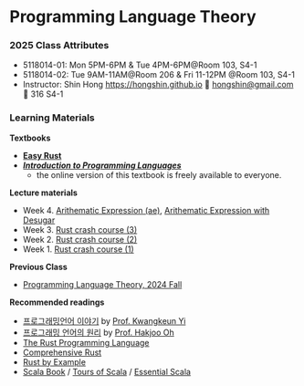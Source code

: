 # Programming Language Theory

### 2025 Class Attributes ###
* 5118014-01: Mon 5PM-6PM & Tue 4PM-6PM@Room 103, S4-1
* 5118014-02: Tue 9AM-11AM@Room 206 & Fri 11-12PM @Room 103, S4-1
* Instructor: Shin Hong https://hongshin.github.io :e-mail: hongshin@gmail.com :door: 316 S4-1

### Learning Materials ###

**Textbooks**
* **[Easy Rust](https://dhghomon.github.io/easy_rust/)**
* **[*Introduction to Programming Languages* ](https://hjaem.info/itpl)**
  - the online version of this textbook is freely available to everyone.
  
**Lecture materials**
- Week 4. [Arithematic Expression (ae)](src/ae), [Arithematic Expression with Desugar](src/ae-desugar)
- Week 3. [Rust crash course (3)](src/rustcc)
- Week 2. [Rust crash course (2)](src/rustcc)
- Week 1. [Rust crash course (1)](src/rustcc)

**Previous Class**
- [Programming Language Theory, 2024 Fall](https://github.com/hongshin/proglang/tree/2024)

**Recommended readings**
- [프로그래밍언어 이야기](http://kwangkeunyi.snu.ac.kr/pl-book-draft.pdf) by [Prof. Kwangkeun Yi](http://kwangkeunyi.snu.ac.kr/) 
- [프로그래밍 언어의 원리](https://prl.korea.ac.kr/courses/cose212/2023/pl-book.pdf) by [Prof. Hakjoo Oh](https://prl.korea.ac.kr/members/hakjoo-oh/)
- [The Rust Programming Language](https://doc.rust-lang.org/book)
- [Comprehensive Rust](https://google.github.io/comprehensive-rust)
- [Rust by Example](https://doc.rust-lang.org/rust-by-example/index.html)
- [Scala Book](https://docs.scala-lang.org/overviews/scala-book/introduction.html) / [Tours of Scala](https://docs.scala-lang.org/tour/tour-of-scala.html) / [Essential Scala](https://underscore.io/books/essential-scala/)

